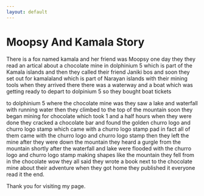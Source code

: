 ```yaml
---
layout: default
---
```



#  Moopsy And Kamala Story

 There  is a fox named kamala  and her friend was Moopsy one day they they read an artical about a chocolate 
mine in dolphinium 5 which is part of the Kamala islands and then they called their friend Janiki bos and soon they set out for kamalaland which is part of Narayan islands with their mining tools when they arrived there there was a waterway and a boat which was getting ready to depart to dolpinium 5 so they bought boat tickets 


to dolphinium 5  where the chocolate mine was they saw a lake and waterfall with running water then they climbed to the top of the mountain soon they began mining for chocolate which took 1 and a half hours
when they were done they cracked a chocolate bar
and found the golden churro logo and churro logo stamp which came with a churro logo stamp pad in fact all of them came with the churro logo and churro logo stamp then they left the mine after they were down the mountain they heard a gurgle from the mountain shortly after the waterfall and lake were flooded with the churro logo and churro logo stamp making shapes like the mountain they fell from in the chocolate wow they all said they wrote a book next to the chocolate mine about their adventure when they got home they published it everyone read it the end.

Thank you for visiting my page.
